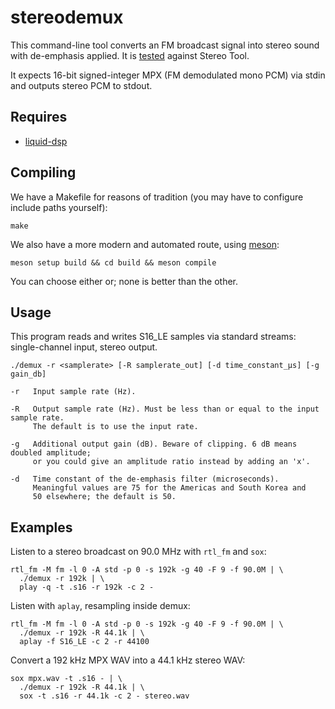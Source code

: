 # stereodemux

This command-line tool converts an FM broadcast signal into stereo sound with de-emphasis applied.
It is [tested](https://github.com/windytan/stereodemux/blob/master/test/test.pl) against Stereo Tool.

It expects 16-bit signed-integer MPX (FM demodulated mono PCM) via stdin and outputs stereo PCM to stdout.

## Requires

* [liquid-dsp](https://github.com/jgaeddert/liquid-dsp)

## Compiling

We have a Makefile for reasons of tradition (you may have to configure include paths yourself):

    make

We also have a more modern and automated route, using [meson](https://mesonbuild.com/):

    meson setup build && cd build && meson compile

You can choose either or; none is better than the other.

## Usage

This program reads and writes S16_LE samples via standard streams: single-channel input, stereo output.

    ./demux -r <samplerate> [-R samplerate_out] [-d time_constant_μs] [-g gain_db]

    -r   Input sample rate (Hz).

    -R   Output sample rate (Hz). Must be less than or equal to the input sample rate.
         The default is to use the input rate.

    -g   Additional output gain (dB). Beware of clipping. 6 dB means doubled amplitude;
         or you could give an amplitude ratio instead by adding an 'x'.

    -d   Time constant of the de-emphasis filter (microseconds).
         Meaningful values are 75 for the Americas and South Korea and
         50 elsewhere; the default is 50.

## Examples

Listen to a stereo broadcast on 90.0 MHz with `rtl_fm` and `sox`:

    rtl_fm -M fm -l 0 -A std -p 0 -s 192k -g 40 -F 9 -f 90.0M | \
      ./demux -r 192k | \
      play -q -t .s16 -r 192k -c 2 -

Listen with `aplay`, resampling inside demux:

    rtl_fm -M fm -l 0 -A std -p 0 -s 192k -g 40 -F 9 -f 90.0M | \
      ./demux -r 192k -R 44.1k | \
      aplay -f S16_LE -c 2 -r 44100

Convert a 192 kHz MPX WAV into a 44.1 kHz stereo WAV:

    sox mpx.wav -t .s16 - | \
      ./demux -r 192k -R 44.1k | \
      sox -t .s16 -r 44.1k -c 2 - stereo.wav
